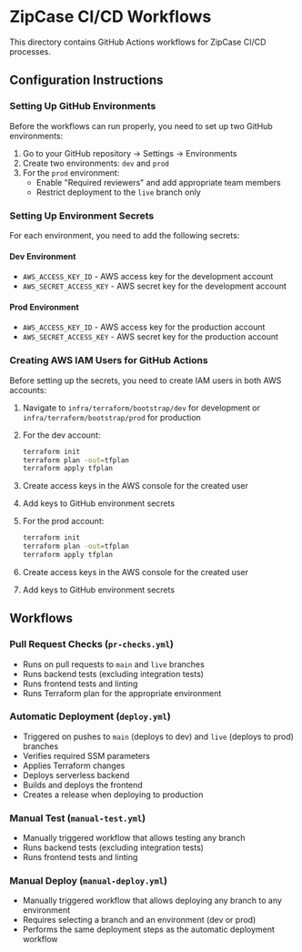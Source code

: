 # ZipCase CI/CD Workflows

This directory contains GitHub Actions workflows for ZipCase CI/CD processes.

## Configuration Instructions

### Setting Up GitHub Environments

Before the workflows can run properly, you need to set up two GitHub environments:

1. Go to your GitHub repository → Settings → Environments
2. Create two environments: `dev` and `prod`
3. For the `prod` environment:
   - Enable "Required reviewers" and add appropriate team members
   - Restrict deployment to the `live` branch only

### Setting Up Environment Secrets

For each environment, you need to add the following secrets:

#### Dev Environment
- `AWS_ACCESS_KEY_ID` - AWS access key for the development account
- `AWS_SECRET_ACCESS_KEY` - AWS secret key for the development account

#### Prod Environment
- `AWS_ACCESS_KEY_ID` - AWS access key for the production account
- `AWS_SECRET_ACCESS_KEY` - AWS secret key for the production account

### Creating AWS IAM Users for GitHub Actions

Before setting up the secrets, you need to create IAM users in both AWS accounts:

1. Navigate to `infra/terraform/bootstrap/dev` for development or `infra/terraform/bootstrap/prod` for production
2. For the dev account:
    ```bash
    terraform init
    terraform plan -out=tfplan
    terraform apply tfplan
    ```
3. Create access keys in the AWS console for the created user
4. Add keys to GitHub environment secrets

5. For the prod account:
    ```bash
    terraform init
    terraform plan -out=tfplan
    terraform apply tfplan
    ```
6. Create access keys in the AWS console for the created user
7. Add keys to GitHub environment secrets

## Workflows

### Pull Request Checks (`pr-checks.yml`)

- Runs on pull requests to `main` and `live` branches
- Runs backend tests (excluding integration tests)
- Runs frontend tests and linting
- Runs Terraform plan for the appropriate environment

### Automatic Deployment (`deploy.yml`)

- Triggered on pushes to `main` (deploys to dev) and `live` (deploys to prod) branches
- Verifies required SSM parameters
- Applies Terraform changes
- Deploys serverless backend
- Builds and deploys the frontend
- Creates a release when deploying to production

### Manual Test (`manual-test.yml`)

- Manually triggered workflow that allows testing any branch
- Runs backend tests (excluding integration tests)
- Runs frontend tests and linting

### Manual Deploy (`manual-deploy.yml`)

- Manually triggered workflow that allows deploying any branch to any environment
- Requires selecting a branch and an environment (dev or prod)
- Performs the same deployment steps as the automatic deployment workflow
